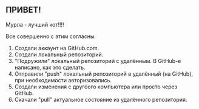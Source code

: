 ## ПРИВЕТ!

Мурла - лучший кот!!!!

Все совершенно с этим согласны.

1. Создали аккаунт на GitHub.com.
2. Создали локальный репозиторий.
3. "Подружили" локальный репозиторий с удалённым. В GitHub-e написано, как это сделать.
4. Отправили "push" локальный репозиторий в удалённый (на GitHub), при необходимости авторизовались.
5. Создали изменения с другоого компьютера или просто через GitHub.
6. Скачали "pull" актуальное состояние из удалённого репозитория.
